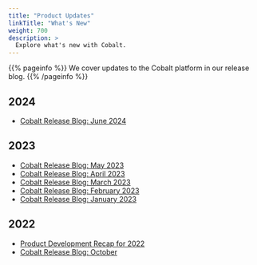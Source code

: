 ```yaml
---
title: "Product Updates"
linkTitle: "What's New"
weight: 700
description: >
  Explore what's new with Cobalt.
---
```


{{% pageinfo %}}
We cover updates to the Cobalt platform in our release blog.
{{% /pageinfo %}}

## 2024

- [Cobalt Release Blog: June 2024](TBD)

## 2023

- [Cobalt Release Blog: May 2023](https://www.cobalt.io/blog/cobalt-release-blog-may-2023)
- [Cobalt Release Blog: April 2023](https://www.cobalt.io/blog/cobalt-release-blog-april-2023)
- [Cobalt Release Blog: March 2023](https://www.cobalt.io/blog/cobalt-release-blog-march-2023)
- [Cobalt Release Blog: February 2023](https://www.cobalt.io/blog/cobalt-release-blog-february-2023)
- [Cobalt Release Blog: January 2023](https://www.cobalt.io/blog/cobalt-release-blog-january-2023)

## 2022

- [Product Development Recap for 2022](https://www.cobalt.io/blog/product-development-recap-how-we-made-pentest-as-service-better-in-2022)
- [Cobalt Release Blog: October](https://www.cobalt.io/blog/cobalt-release-blog-october)
